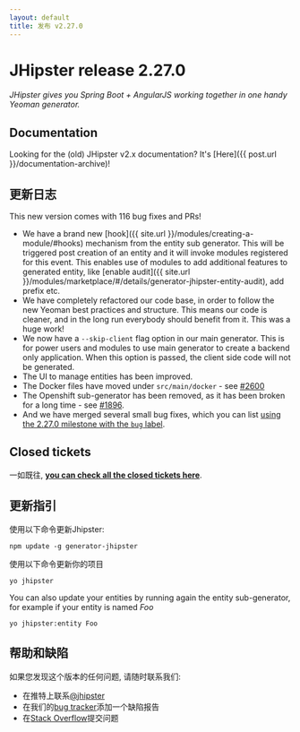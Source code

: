 ```yaml
---
layout: default
title: 发布 v2.27.0
---
```


JHipster release 2.27.0
==================

*JHipster gives you Spring Boot + AngularJS working together in one handy Yeoman generator.*

Documentation
----------

Looking for the (old) JHipster v2.x documentation? It's [Here]({{ post.url }}/documentation-archive)!

更新日志
----------

This new version comes with 116 bug fixes and PRs!

- We have a brand new [hook]({{ site.url }}/modules/creating-a-module/#hooks) mechanism from the entity sub generator. This will be triggered post creation of an entity and it will invoke modules registered for this event. This enables use of modules to add additional features to generated entity, like [enable audit]({{ site.url }}/modules/marketplace/#/details/generator-jhipster-entity-audit), add prefix etc.
- We have completely refactored our code base, in order to follow the new Yeoman best practices and structure. This means our code is cleaner, and in the long run everybody should benefit from it. This was a huge work!
- We now have a `--skip-client` flag option in our main generator. This is for power users and modules to use main generator to create a backend only application. When this option is passed, the client side code will not be generated.
- The UI to manage entities has been improved.
- The Docker files have moved under `src/main/docker` - see [#2600](https://github.com/jhipster/generator-jhipster/issues/2600)
- The Openshift sub-generator has been removed, as it has been broken for a long time - see [#1896](https://github.com/jhipster/generator-jhipster/issues/1896).
- And we have merged several small bug fixes, which you can list [using the 2.27.0 milestone with the `bug` label](https://github.com/jhipster/generator-jhipster/issues?utf8=%E2%9C%93&q=is%3Aissue+milestone%3A2.27.0+is%3Aclosed+label%3Abug).

Closed tickets
------------

一如既往, __[you can check all the closed tickets here](https://github.com/jhipster/generator-jhipster/issues?q=milestone%3A2.27.0+is%3Aclosed)__.

更新指引
------------

使用以下命令更新Jhipster:

```
npm update -g generator-jhipster
```

使用以下命令更新你的项目

```
yo jhipster
```

You can also update your entities by running again the entity sub-generator, for example if your entity is named _Foo_

```
yo jhipster:entity Foo
```

帮助和缺陷
--------------

如果您发现这个版本的任何问题, 请随时联系我们:

- 在推特上联系[@jhipster](https://twitter.com/jhipster)
- 在我们的[bug tracker](https://github.com/jhipster/generator-jhipster/issues?state=open)添加一个缺陷报告
- 在[Stack Overflow](http://stackoverflow.com/tags/jhipster/info)提交问题
